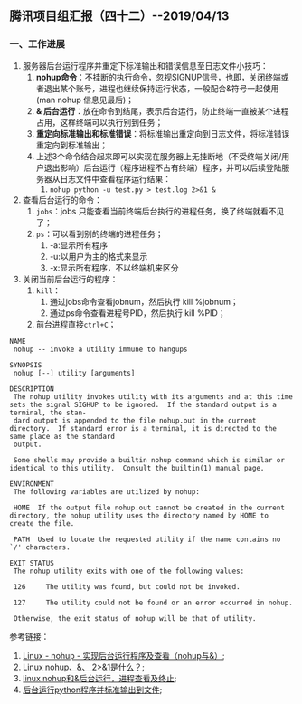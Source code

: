 ## 腾讯项目组汇报（四十二）--2019/04/13

### 一、工作进展

1. 服务器后台运行程序并重定下标准输出和错误信息至日志文件小技巧：
    1. **nohup命令**：不挂断的执行命令，忽视SIGNUP信号，也即，关闭终端或者退出某个账号，进程也继续保持运行状态，一般配合&符号一起使用(man nohup 信息见最后)；    
    2. **& 后台运行**：放在命令到结尾，表示后台运行，防止终端一直被某个进程占用，这样终端可以执行别到任务；
    3. **重定向标准输出和标准错误**：将标准输出重定向到日志文件，将标准错误重定向到标准输出；
    4. 上述3个命令结合起来即可以实现在服务器上无挂断地（不受终端关闭/用户退出影响）后台运行（程序进程不占有终端）程序，并可以后续登陆服务器从日志文件中查看程序运行结果：
        1. `nohup python -u test.py > test.log 2>&1 &`
2. 查看后台运行的命令：
    1. `jobs`：jobs 只能查看当前终端后台执行的进程任务，换了终端就看不见了；
    2. `ps`：可以看到别的终端的进程任务；
        1. -a:显示所有程序 
        2. -u:以用户为主的格式来显示 
        3. -x:显示所有程序，不以终端机来区分
3. 关闭当前后台运行的程序：
    1. `kill`：
        1. 通过jobs命令查看jobnum，然后执行   kill %jobnum；
        2. 通过ps命令查看进程号PID，然后执行  kill %PID；
    2. 前台进程直接`ctrl+C`；
        
```
NAME
 nohup -- invoke a utility immune to hangups
    
SYNOPSIS
 nohup [--] utility [arguments]
    
DESCRIPTION
 The nohup utility invokes utility with its arguments and at this time sets the signal SIGHUP to be ignored.  If the standard output is a terminal, the stan-
 dard output is appended to the file nohup.out in the current directory.  If standard error is a terminal, it is directed to the same place as the standard
 output.
    
 Some shells may provide a builtin nohup command which is similar or identical to this utility.  Consult the builtin(1) manual page.
    
ENVIRONMENT
 The following variables are utilized by nohup:
    
 HOME  If the output file nohup.out cannot be created in the current directory, the nohup utility uses the directory named by HOME to create the file.
    
 PATH  Used to locate the requested utility if the name contains no `/' characters.
    
EXIT STATUS
 The nohup utility exits with one of the following values:
    
 126     The utility was found, but could not be invoked.
    
 127     The utility could not be found or an error occurred in nohup.
    
 Otherwise, the exit status of nohup will be that of utility.
```

参考链接：

1. [Linux - nohup - 实现后台运行程序及查看（nohup与&）](https://blog.csdn.net/maihilton/article/details/82781897);
2. [Linux nohup、&、 2>&1是什么？](https://blog.csdn.net/lovewebeye/article/details/82934049);
3. [linux nohup和&后台运行，进程查看及终止](https://blog.csdn.net/ninisui/article/details/77989938);
4. [后台运行python程序并标准输出到文件](https://www.cnblogs.com/qlshine/p/5926743.html);